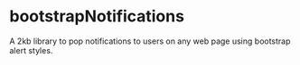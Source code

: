 # bootstrapNotifications
A 2kb library to pop notifications to users on any web page using bootstrap alert styles.
